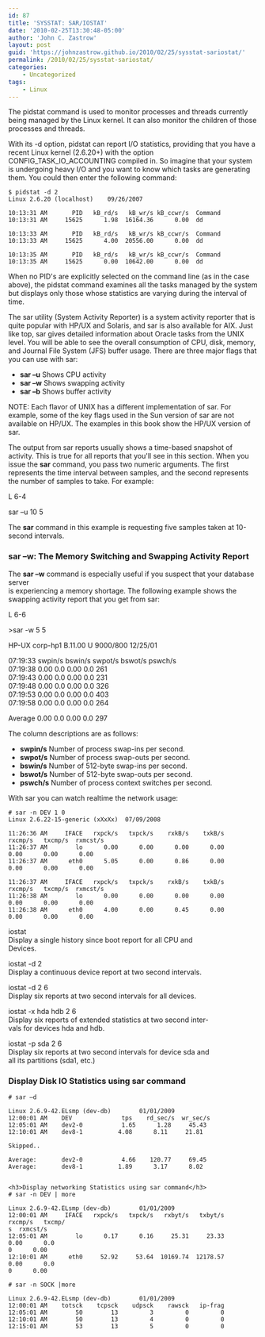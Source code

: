 ```yaml
---
id: 87
title: 'SYSSTAT: SAR/IOSTAT'
date: '2010-02-25T13:30:48-05:00'
author: 'John C. Zastrow'
layout: post
guid: 'https://johnzastrow.github.io/2010/02/25/sysstat-sariostat/'
permalink: /2010/02/25/sysstat-sariostat/
categories:
    - Uncategorized
tags:
    - Linux
---
```


The pidstat command is used to monitor processes and threads currently being managed by the Linux kernel. It can also monitor the children of those processes and threads.

With its -d option, pidstat can report I/O statistics, providing that you have a recent Linux kernel (2.6.20+) with the option CONFIG\_TASK\_IO\_ACCOUNTING compiled in. So imagine that your system is undergoing heavy I/O and you want to know which tasks are generating them. You could then enter the following command:

```
$ pidstat -d 2
Linux 2.6.20 (localhost)    09/26/2007
```

```
10:13:31 AM       PID   kB_rd/s   kB_wr/s kB_ccwr/s  Command
10:13:31 AM     15625      1.98  16164.36      0.00  dd
```

```
10:13:33 AM       PID   kB_rd/s   kB_wr/s kB_ccwr/s  Command
10:13:33 AM     15625      4.00  20556.00      0.00  dd
```

```
10:13:35 AM       PID   kB_rd/s   kB_wr/s kB_ccwr/s  Command
10:13:35 AM     15625      0.00  10642.00      0.00  dd
```

When no PID's are explicitly selected on the command line (as in the case above), the pidstat command examines all the tasks managed by the system but displays only those whose statistics are varying during the interval of time.

The sar utility (System Activity Reporter) is a system activity reporter that is quite popular with HP/UX and Solaris, and sar is also available for AIX. Just like top, sar gives detailed information about Oracle tasks from the UNIX level. You will be able to see the overall consumption of CPU, disk, memory, and Journal File System (JFS) buffer usage. There are three major flags that you can use with sar:

- **sar –u** Shows CPU activity
- **sar –w** Shows swapping activity
- **sar –b** Shows buffer activity

NOTE: Each flavor of UNIX has a different implementation of sar. For example, some of the key flags used in the Sun version of sar are not available on HP/UX. The examples in this book show the HP/UX version of sar.

The output from sar reports usually shows a time-based snapshot of activity. This is true for all reports that you'll see in this section. When you issue the **sar** command, you pass two numeric arguments. The first represents the time interval between samples, and the second represents the number of samples to take. For example:

L 6-4

sar –u 10 5

The **sar** command in this example is requesting five samples taken at 10-second intervals.

### sar –w: The Memory Switching and Swapping Activity Report

The **sar –w** command is especially useful if you suspect that your database server  
is experiencing a memory shortage. The following example shows the swapping activity report that you get from sar:

L 6-6

&gt;sar -w 5 5

HP-UX corp-hp1 B.11.00 U 9000/800 12/25/01

07:19:33 swpin/s bswin/s swpot/s bswot/s pswch/s  
07:19:38 0.00 0.0 0.00 0.0 261  
07:19:43 0.00 0.0 0.00 0.0 231  
07:19:48 0.00 0.0 0.00 0.0 326  
07:19:53 0.00 0.0 0.00 0.0 403  
07:19:58 0.00 0.0 0.00 0.0 264

Average 0.00 0.0 0.00 0.0 297

The column descriptions are as follows:

- **swpin/s** Number of process swap-ins per second.
- **swpot/s** Number of process swap-outs per second.
- **bswin/s** Number of 512-byte swap-ins per second.
- **bswot/s** Number of 512-byte swap-outs per second.
- **pswch/s** Number of process context switches per second.

With sar you can watch realtime the network usage:

```
# sar -n DEV 1 0
Linux 2.6.22-15-generic (xXxXx)  07/09/2008
```

```
11:26:36 AM     IFACE   rxpck/s   txpck/s    rxkB/s    txkB/s   rxcmp/s   txcmp/s  rxmcst/s
11:26:37 AM        lo      0.00      0.00      0.00      0.00      0.00      0.00      0.00
11:26:37 AM      eth0      5.05      0.00      0.86      0.00      0.00      0.00      0.00
```

```
11:26:37 AM     IFACE   rxpck/s   txpck/s    rxkB/s    txkB/s   rxcmp/s   txcmp/s  rxmcst/s
11:26:38 AM        lo      0.00      0.00      0.00      0.00      0.00      0.00      0.00
11:26:38 AM      eth0      4.00      0.00      0.45      0.00      0.00      0.00      0.00
```

iostat  
Display a single history since boot report for all CPU and  
Devices.

iostat -d 2  
Display a continuous device report at two second intervals.

iostat -d 2 6  
Display six reports at two second intervals for all devices.

iostat -x hda hdb 2 6  
Display six reports of extended statistics at two second inter-  
vals for devices hda and hdb.

iostat -p sda 2 6  
Display six reports at two second intervals for device sda and  
all its partitions (sda1, etc.)

### Display Disk IO Statistics using sar command

```
# sar –d

Linux 2.6.9-42.ELsmp (dev-db)        01/01/2009
12:00:01 AM    DEV              tps    rd_sec/s  wr_sec/s
12:05:01 AM    dev2-0           1.65      1.28     45.43
12:10:01 AM    dev8-1          4.08      8.11     21.81

Skipped..

Average:       dev2-0           4.66    120.77     69.45
Average:       dev8-1          1.89      3.17      8.02


<h3>Display networking Statistics using sar command</h3>
# sar -n DEV | more

Linux 2.6.9-42.ELsmp (dev-db)        01/01/2009
12:00:01 AM     IFACE   rxpck/s   txpck/s   rxbyt/s   txbyt/s   rxcmp/s   txcmp/
s  rxmcst/s
12:05:01 AM        lo      0.17      0.16     25.31     23.33      0.00      0.0
0      0.00
12:10:01 AM      eth0     52.92     53.64  10169.74  12178.57      0.00      0.0
0      0.00

# sar -n SOCK |more

Linux 2.6.9-42.ELsmp (dev-db)        01/01/2009
12:00:01 AM    totsck    tcpsck    udpsck    rawsck   ip-frag
12:05:01 AM        50        13         3         0         0
12:10:01 AM        50        13         4         0         0
12:15:01 AM        53        13         5         0         0
```